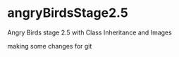 # angryBirdsStage2.5
Angry Birds stage 2.5 with Class Inheritance and Images

making some changes for git